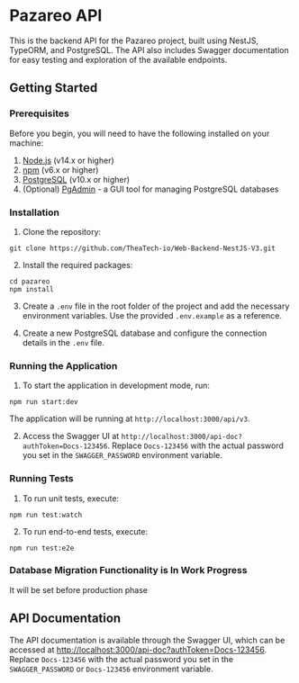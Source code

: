 # Pazareo API

This is the backend API for the Pazareo project, built using NestJS, TypeORM, and PostgreSQL. The API also includes Swagger documentation for easy testing and exploration of the available endpoints.

## Getting Started

### Prerequisites

Before you begin, you will need to have the following installed on your machine:

1. [Node.js](https://nodejs.org/) (v14.x or higher)
2. [npm](https://www.npmjs.com/) (v6.x or higher)
3. [PostgreSQL](https://www.postgresql.org/download/) (v10.x or higher)
4. (Optional) [PgAdmin](https://www.pgadmin.org/download/) - a GUI tool for managing PostgreSQL databases

### Installation

1. Clone the repository:

```
git clone https://github.com/TheaTech-io/Web-Backend-NestJS-V3.git
```

2. Install the required packages:

```
cd pazareo
npm install
```

3. Create a `.env` file in the root folder of the project and add the necessary environment variables. Use the provided `.env.example` as a reference.

4. Create a new PostgreSQL database and configure the connection details in the `.env` file.

### Running the Application

1. To start the application in development mode, run:

```
npm run start:dev
```

The application will be running at `http://localhost:3000/api/v3`.

2. Access the Swagger UI at `http://localhost:3000/api-doc?authToken=Docs-123456`. Replace `Docs-123456` with the actual password you set in the `SWAGGER_PASSWORD` environment variable.

### Running Tests

1. To run unit tests, execute:

```
npm run test:watch
```

2. To run end-to-end tests, execute:

```
npm run test:e2e
```

### Database Migration Functionality is In Work Progress

It will be set before production phase

## API Documentation

The API documentation is available through the Swagger UI, which can be accessed at [http://localhost:3000/api-doc?authToken=Docs-123456](http://localhost:3000/api-doc?authToken=Docs-123456). Replace `Docs-123456` with the actual password you set in the `SWAGGER_PASSWORD` or `Docs-123456` environment variable.
